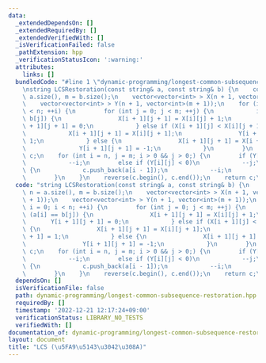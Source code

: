 ```yaml
---
data:
  _extendedDependsOn: []
  _extendedRequiredBy: []
  _extendedVerifiedWith: []
  _isVerificationFailed: false
  _pathExtension: hpp
  _verificationStatusIcon: ':warning:'
  attributes:
    links: []
  bundledCode: "#line 1 \"dynamic-programming/longest-common-subsequence-restoration.hpp\"\
    \nstring LCSRestoration(const string& a, const string& b) {\n    const int n =\
    \ a.size(), m = b.size();\n    vector<vector<int> > X(n + 1, vector<int>(m + 1));\n\
    \    vector<vector<int> > Y(n + 1, vector<int>(m + 1));\n    for (int i = 0; i\
    \ < n; ++i) {\n        for (int j = 0; j < m; ++j) {\n            if (a[i] ==\
    \ b[j]) {\n                X[i + 1][j + 1] = X[i][j] + 1;\n                Y[i\
    \ + 1][j + 1] = 0;\n            } else if (X[i + 1][j] < X[i][j + 1]) {\n    \
    \            X[i + 1][j + 1] = X[i][j + 1];\n                Y[i + 1][j + 1] =\
    \ 1;\n            } else {\n                X[i + 1][j + 1] = X[i + 1][j];\n \
    \               Y[i + 1][j + 1] = -1;\n            }\n        }\n    }\n    string\
    \ c;\n    for (int i = n, j = m; i > 0 && j > 0;) {\n        if (Y[i][j] > 0)\n\
    \            --i;\n        else if (Y[i][j] < 0)\n            --j;\n        else\
    \ {\n            c.push_back(a[i - 1]);\n            --i;\n            --j;\n\
    \        }\n    }\n    reverse(c.begin(), c.end());\n    return c;\n}\n"
  code: "string LCSRestoration(const string& a, const string& b) {\n    const int\
    \ n = a.size(), m = b.size();\n    vector<vector<int> > X(n + 1, vector<int>(m\
    \ + 1));\n    vector<vector<int> > Y(n + 1, vector<int>(m + 1));\n    for (int\
    \ i = 0; i < n; ++i) {\n        for (int j = 0; j < m; ++j) {\n            if\
    \ (a[i] == b[j]) {\n                X[i + 1][j + 1] = X[i][j] + 1;\n         \
    \       Y[i + 1][j + 1] = 0;\n            } else if (X[i + 1][j] < X[i][j + 1])\
    \ {\n                X[i + 1][j + 1] = X[i][j + 1];\n                Y[i + 1][j\
    \ + 1] = 1;\n            } else {\n                X[i + 1][j + 1] = X[i + 1][j];\n\
    \                Y[i + 1][j + 1] = -1;\n            }\n        }\n    }\n    string\
    \ c;\n    for (int i = n, j = m; i > 0 && j > 0;) {\n        if (Y[i][j] > 0)\n\
    \            --i;\n        else if (Y[i][j] < 0)\n            --j;\n        else\
    \ {\n            c.push_back(a[i - 1]);\n            --i;\n            --j;\n\
    \        }\n    }\n    reverse(c.begin(), c.end());\n    return c;\n}"
  dependsOn: []
  isVerificationFile: false
  path: dynamic-programming/longest-common-subsequence-restoration.hpp
  requiredBy: []
  timestamp: '2022-12-21 12:17:24+09:00'
  verificationStatus: LIBRARY_NO_TESTS
  verifiedWith: []
documentation_of: dynamic-programming/longest-common-subsequence-restoration.hpp
layout: document
title: "LCS (\u5FA9\u5143\u3042\u308A)"
---
```

